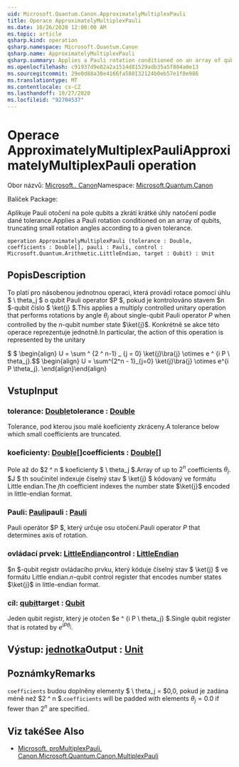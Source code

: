 ```yaml
---
uid: Microsoft.Quantum.Canon.ApproximatelyMultiplexPauli
title: Operace ApproximatelyMultiplexPauli
ms.date: 10/26/2020 12:00:00 AM
ms.topic: article
qsharp.kind: operation
qsharp.namespace: Microsoft.Quantum.Canon
qsharp.name: ApproximatelyMultiplexPauli
qsharp.summary: Applies a Pauli rotation conditioned on an array of qubits, truncating small rotation angles according to a given tolerance.
ms.openlocfilehash: c91937d9e82a2a1514d81529adb35a5f804a0e13
ms.sourcegitcommit: 29e0d88a30e4166fa580132124b0eb57e1f0e986
ms.translationtype: MT
ms.contentlocale: cs-CZ
ms.lasthandoff: 10/27/2020
ms.locfileid: "92704537"
---
```

# <a name="approximatelymultiplexpauli-operation"></a><span data-ttu-id="0827b-102">Operace ApproximatelyMultiplexPauli</span><span class="sxs-lookup"><span data-stu-id="0827b-102">ApproximatelyMultiplexPauli operation</span></span>

<span data-ttu-id="0827b-103">Obor názvů: [Microsoft.. Canon](xref:Microsoft.Quantum.Canon)</span><span class="sxs-lookup"><span data-stu-id="0827b-103">Namespace: [Microsoft.Quantum.Canon](xref:Microsoft.Quantum.Canon)</span></span>

<span data-ttu-id="0827b-104">Balíček [](https://nuget.org/packages/)</span><span class="sxs-lookup"><span data-stu-id="0827b-104">Package: [](https://nuget.org/packages/)</span></span>


<span data-ttu-id="0827b-105">Aplikuje Pauli otočení na pole qubits a zkrátí krátké úhly natočení podle dané tolerance.</span><span class="sxs-lookup"><span data-stu-id="0827b-105">Applies a Pauli rotation conditioned on an array of qubits, truncating small rotation angles according to a given tolerance.</span></span>

```qsharp
operation ApproximatelyMultiplexPauli (tolerance : Double, coefficients : Double[], pauli : Pauli, control : Microsoft.Quantum.Arithmetic.LittleEndian, target : Qubit) : Unit
```


## <a name="description"></a><span data-ttu-id="0827b-106">Popis</span><span class="sxs-lookup"><span data-stu-id="0827b-106">Description</span></span>

<span data-ttu-id="0827b-107">To platí pro násobenou jednotnou operaci, která provádí rotace pomocí úhlu $ \ theta_j $ o qubit Pauli operator $P $, pokud je kontrolováno stavem $n $-qubit číslo $ \ket{j} $.</span><span class="sxs-lookup"><span data-stu-id="0827b-107">This applies a multiply controlled unitary operation that performs rotations by angle $\theta_j$ about single-qubit Pauli operator $P$ when controlled by the $n$-qubit number state $\ket{j}$.</span></span>
<span data-ttu-id="0827b-108">Konkrétně se akce této operace reprezentuje jednotně.</span><span class="sxs-lookup"><span data-stu-id="0827b-108">In particular, the action of this operation is represented by the unitary</span></span>

<span data-ttu-id="0827b-109">$ $ \begin{align} U = \sum ^ {2 ^ n-1} _ {j = 0} \ket{j}\bra{j} \otimes e ^ {i P \ theta_j}.</span><span class="sxs-lookup"><span data-stu-id="0827b-109">$$ \begin{align} U = \sum^{2^n - 1}_{j=0} \ket{j}\bra{j} \otimes e^{i P \theta_j}.</span></span>
<span data-ttu-id="0827b-110">\end{align}</span><span class="sxs-lookup"><span data-stu-id="0827b-110">\end{align}</span></span>

##

## <a name="input"></a><span data-ttu-id="0827b-111">Vstup</span><span class="sxs-lookup"><span data-stu-id="0827b-111">Input</span></span>

### <a name="tolerance--double"></a><span data-ttu-id="0827b-112">tolerance: [Double](xref:microsoft.quantum.lang-ref.double)</span><span class="sxs-lookup"><span data-stu-id="0827b-112">tolerance : [Double](xref:microsoft.quantum.lang-ref.double)</span></span>

<span data-ttu-id="0827b-113">Tolerance, pod kterou jsou malé koeficienty zkráceny.</span><span class="sxs-lookup"><span data-stu-id="0827b-113">A tolerance below which small coefficients are truncated.</span></span>


### <a name="coefficients--double"></a><span data-ttu-id="0827b-114">koeficienty: [Double](xref:microsoft.quantum.lang-ref.double)[]</span><span class="sxs-lookup"><span data-stu-id="0827b-114">coefficients : [Double](xref:microsoft.quantum.lang-ref.double)[]</span></span>

<span data-ttu-id="0827b-115">Pole až do $2 ^ n $ koeficienty $ \ theta_j $.</span><span class="sxs-lookup"><span data-stu-id="0827b-115">Array of up to $2^n$ coefficients $\theta_j$.</span></span> <span data-ttu-id="0827b-116">$J $ th součinitel indexuje číselný stav $ \ket{j} $ kódovaný ve formátu Little endian.</span><span class="sxs-lookup"><span data-stu-id="0827b-116">The $j$th coefficient indexes the number state $\ket{j}$ encoded in little-endian format.</span></span>


### <a name="pauli--pauli"></a><span data-ttu-id="0827b-117">Pauli: [Pauli](xref:microsoft.quantum.lang-ref.pauli)</span><span class="sxs-lookup"><span data-stu-id="0827b-117">pauli : [Pauli](xref:microsoft.quantum.lang-ref.pauli)</span></span>

<span data-ttu-id="0827b-118">Pauli operátor $P $, který určuje osu otočení.</span><span class="sxs-lookup"><span data-stu-id="0827b-118">Pauli operator $P$ that determines axis of rotation.</span></span>


### <a name="control--littleendian"></a><span data-ttu-id="0827b-119">ovládací prvek: [LittleEndian](xref:Microsoft.Quantum.Arithmetic.LittleEndian)</span><span class="sxs-lookup"><span data-stu-id="0827b-119">control : [LittleEndian](xref:Microsoft.Quantum.Arithmetic.LittleEndian)</span></span>

<span data-ttu-id="0827b-120">$n $-qubit registr ovládacího prvku, který kóduje číselný stav $ \ket{j} $ ve formátu Little endian.</span><span class="sxs-lookup"><span data-stu-id="0827b-120">$n$-qubit control register that encodes number states $\ket{j}$ in little-endian format.</span></span>


### <a name="target--qubit"></a><span data-ttu-id="0827b-121">cíl: [qubit](xref:microsoft.quantum.lang-ref.qubit)</span><span class="sxs-lookup"><span data-stu-id="0827b-121">target : [Qubit](xref:microsoft.quantum.lang-ref.qubit)</span></span>

<span data-ttu-id="0827b-122">Jeden qubit registr, který je otočen $e ^ {i P \ theta_j} $.</span><span class="sxs-lookup"><span data-stu-id="0827b-122">Single qubit register that is rotated by $e^{i P \theta_j}$.</span></span>



## <a name="output--unit"></a><span data-ttu-id="0827b-123">Výstup: [jednotka](xref:microsoft.quantum.lang-ref.unit)</span><span class="sxs-lookup"><span data-stu-id="0827b-123">Output : [Unit](xref:microsoft.quantum.lang-ref.unit)</span></span>



## <a name="remarks"></a><span data-ttu-id="0827b-124">Poznámky</span><span class="sxs-lookup"><span data-stu-id="0827b-124">Remarks</span></span>

<span data-ttu-id="0827b-125">`coefficients` budou doplněny elementy $ \ theta_j = $0,0, pokud je zadána méně než $2 ^ n $.</span><span class="sxs-lookup"><span data-stu-id="0827b-125">`coefficients` will be padded with elements $\theta_j = 0.0$ if fewer than $2^n$ are specified.</span></span>

## <a name="see-also"></a><span data-ttu-id="0827b-126">Viz také</span><span class="sxs-lookup"><span data-stu-id="0827b-126">See Also</span></span>

- [<span data-ttu-id="0827b-127">Microsoft. proMultiplexPauli. Canon.</span><span class="sxs-lookup"><span data-stu-id="0827b-127">Microsoft.Quantum.Canon.MultiplexPauli</span></span>](xref:Microsoft.Quantum.Canon.MultiplexPauli)